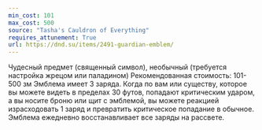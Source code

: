 ```yaml
---
min_cost: 101
max_cost: 500
source: "Tasha's Cauldron of Everything"
requires_attunement: True
url: https://dnd.su/items/2491-guardian-emblem/
---
```


Чудесный предмет (священный символ), необычный (требуется настройка жрецом или паладином)
Рекомендованная стоимость: 101-500 зм
Эмблема имеет 3 заряда. Когда по вам или существу, которое вы можете видеть в пределах 30 футов, попадают критическим ударом, а вы носите броню или щит с эмблемой, вы можете реакцией израсходовать 1 заряд и превратить критическое попадание в обычное.
Эмблема ежедневно восстанавливает все заряды на рассвете.